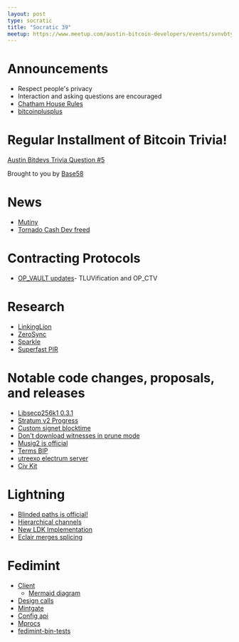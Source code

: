 ```yaml
---
layout: post
type: socratic
title: "Socratic 39"
meetup: https://www.meetup.com/austin-bitcoin-developers/events/svnvbtyfcgbbc/
---
```


# Announcements

- Respect people's privacy
- Interaction and asking questions are encouraged
- [Chatham House Rules](https://www.chathamhouse.org/about-us/chatham-house-rule)
- [bitcoinplusplus](https://btcplusplus.dev)

# Regular Installment of Bitcoin Trivia!
[Austin Bitdevs Trivia Question #5](https://twitter.com/base58btc/status/1649178374127091713?s=46&t=WMmqJ4MdyeBHjVDNEbJ-rg)

Brought to you by [Base58](https://www.base58.info/)

# News

- [Mutiny](https://blog.mutinywallet.com/introducing-mutiny/)
- [Tornado Cash Dev freed](https://www.nobsbitcoin.com/tornado-cash-developer-freed/)

# Contracting Protocols

- [OP_VAULT updates](https://twitter.com/jamesob/status/1639019107432513537)- TLUVification and OP_CTV

# Research

- [LinkingLion](https://b10c.me/observations/06-linkinglion/)
- [ZeroSync](https://bitcoinmagazine.com/technical/zerosync-reduces-bitcoin-node-validation)
- [Sparkle](https://eprint.iacr.org/2023/445)
- [Superfast PIR](https://twitter.com/BobMcElrath/status/1641106981816606723)

# Notable code changes, proposals, and releases

- [Libsecp256k1 0.3.1](https://github.com/bitcoin-core/secp256k1/blob/master/CHANGELOG.md)
- [Stratum v2 Progress](https://stratumprotocol.org/blog/stratumv2-jn-announcement/)
- [Custom signet blocktime](https://github.com/bitcoin/bitcoin/pull/27446)
- [Don't download witnesses in prune mode](https://github.com/bitcoin/bitcoin/pull/27050)
- [Musig2 is official](https://twitter.com/real_or_random/status/1640337134199640065)
- [Terms BIP](https://github.com/Xekyo/bips/pull/1)
- [utreexo electrum server](https://twitter.com/Erik17192799/status/1640831466085990400)
- [Civ Kit](https://raw.githubusercontent.com/civkit/paper/main/civ_kit_paper.pdf)

# Lightning

- [Blinded paths is official!](https://twitter.com/realtbast/status/1640606307924291585)
- [Hierarchical channels](https://lists.linuxfoundation.org/pipermail/lightning-dev/2023-March/003886.html)
- [New LDK Implementation](https://github.com/kuutamolabs/lightning-knd)
- [Eclair merges splicing](https://github.com/ACINQ/eclair/pull/2584)

# Fedimint

- [Client](https://github.com/fedimint/fedimint/pull/2109)
    - [Mermaid diagram](https://mermaid.live/edit#pako:eNp9kE9rwzAMxb-K0K7JsRcfBmVlp0GhPS47KLbSaHXs4D_ZSul3n5ekYzCYL35Y_j096YraG0aFp0BjDy-HxkE52lKMO-5gkpAyWejEWvXQdV0VU_Bnrg3FnkKgi4INbBq3cE-BKbGBugbtXSJx4k6QPiHwO-ul8gjb1oei_yD0QZLA5zTm-dJ-4BnYL_q1wVXBgTXLVDzwTSm1plwMY26XYbaz3Uostf2PKUxkxUBrxRmIcnKUcuAIc79j1prZ3CP-osT9xz2T2DvEbhVY4cBhIDFlzdfvtwZTzyUSqiINhXODjbuVf5STP16cRpVC5grzaMpudkJloAFVRzby7QsPXZE9)
- [Design calls](https://github.com/BitcoinDesign/Meta/issues/515)
- [Mintgate](https://github.com/fedimint/fedimint/pull/1454)
- [Config api](https://github.com/fedimint/fedimint/pull/2044)
- [Mprocs](https://github.com/fedimint/fedimint/pull/2165)
- [fedimint-bin-tests](https://github.com/fedimint/fedimint/pull/1910)
